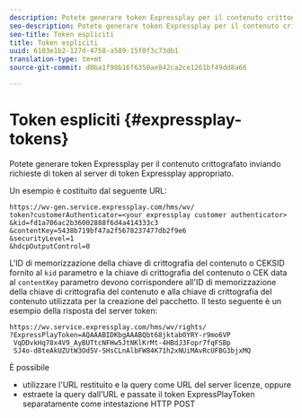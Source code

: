 ```yaml
---
description: Potete generare token Expressplay per il contenuto crittografato inviando richieste di token al server di token Expressplay appropriato.
seo-description: Potete generare token Expressplay per il contenuto crittografato inviando richieste di token al server di token Expressplay appropriato.
seo-title: Token espliciti
title: Token espliciti
uuid: 6103e1b2-127d-4758-a589-15f0f3c73db1
translation-type: tm+mt
source-git-commit: d0ba1f98b16f6350ae842ca2ce1261bf49dd8a66

---
```



# Token espliciti {#expressplay-tokens}

Potete generare token Expressplay per il contenuto crittografato inviando richieste di token al server di token Expressplay appropriato.

Un esempio è costituito dal seguente URL:

```
https://wv-gen.service.expressplay.com/hms/wv/
token?customerAuthenticator=<your expressplay customer authenticator>
&kid=fd1a706ac2b36002888f6d4a414333c3
&contentKey=5438b719bf47a2f5678237477db2f9e6
&securityLevel=1
&hdcpOutputControl=0
```

L&#39;ID di memorizzazione della chiave di crittografia del contenuto o CEKSID fornito al `kid` parametro e la chiave di crittografia del contenuto o CEK data al `contentKey` parametro devono corrispondere all&#39;ID di memorizzazione della chiave di crittografia del contenuto e alla chiave di crittografia del contenuto utilizzata per la creazione del pacchetto. Il testo seguente è un esempio della risposta del server token:

```
https://wv.service.expressplay.com/hms/wv/rights/
?ExpressPlayToken=AQAAABIDKbgAAABQbt68jktab0YRY-r9mo6VP
 VqDDvkHq78x4V9_AyBUTtcNFHw5JtNKlKrMt-4HBdJ3Fopr7fqFSBp
 SJ4o-d8teAkUZUtW3Od5V-SHsCLnAlbFW84K71h2xNUiMAvRcUFBG3bjxMQ
```

È possibile

* utilizzare l&#39;URL restituito e la query come URL del server licenze, oppure
* estraete la query dall’URL e passate il token ExpressPlayToken separatamente come intestazione HTTP POST